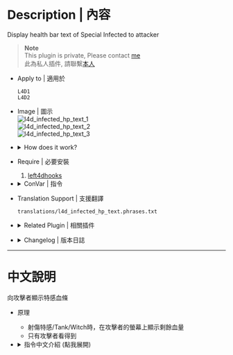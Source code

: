 # Description | 內容
Display health bar text of Special Infected to attacker

> __Note__ <br/>
This plugin is private, Please contact [me](https://github.com/fbef0102/Game-Private_Plugin#私人插件列表-private-plugins-list)<br/>
此為私人插件, 請聯繫[本人](https://github.com/fbef0102/Game-Private_Plugin#私人插件列表-private-plugins-list)

* Apply to | 適用於
	```
	L4D1
	L4D2
	```

* Image | 圖示
	<br/>![l4d_infected_hp_text_1](image/l4d_infected_hp_text_1.gif)
	<br/>![l4d_infected_hp_text_2](image/l4d_infected_hp_text_2.gif)
	<br/>![l4d_infected_hp_text_3](image/l4d_infected_hp_text_3.gif)

* <details><summary>How does it work?</summary>

	* Shows the health bar of infected on attacker's screen when injured.
	* Only the attacker can see.
</details>

* Require | 必要安裝
	1. [left4dhooks](https://forums.alliedmods.net/showthread.php?t=321696)

* <details><summary>ConVar | 指令</summary>

	* cfg/sourcemod/l4d_infected_hp_text.cfg
		```php
		// 0=Plugin off, 1=Plugin on.
		l4d_infected_hp_text_enable "1"

		// Length of health bar
		// def:100 / min:10 / max:200
		l4d_infected_hp_text_bar_length "100"

		// Symbol for health remaining
		l4d_infected_hp_text_bar_symbol "#"

		// Symbol for health lose
		l4d_infected_hp_text_damage_symbol "="

		// How health bar text displays
		// 0: In Hint Box, 1: In center text
		l4d_infected_hp_text_type "1"

		// If 1, Display health value on health bar
		l4d_infected_hp_text_number "1"

		// If 1, Show Smoker health bar
		l4d_infected_hp_text_smoker_show "1"

		// If 1, Show Boomer health bar
		l4d_infected_hp_text_boomer_show "1"

		// If 1, Show Hunter health bar
		l4d_infected_hp_text_hunter_show "1"

		// If 1, Show Spitter health bar
		l4d_infected_hp_text_spitter "1"

		// If 1, Show Jockey health bar
		l4d_infected_hp_text_jockey_show "1"

		// If 1, Show Charger health bar
		l4d_infected_hp_text_charger_show "1"

		// If 1, Show Tank health bar
		l4d_infected_hp_text_tank_show "1"

		// If 1, Show Witch health bar
		l4d_infected_hp_text_witch_show "1"
		```
</details>

* Translation Support | 支援翻譯
	```
	translations/l4d_infected_hp_text.phrases.txt
	```

* <details><summary>Related Plugin | 相關插件</summary>

	1. [l4d2_infected_hp_hint](/L4D_插件/Special_Infected_特感/l4d2_infected_hp_hint): Display corresponding health value hint of all Special Infected
		> 在特感身上顯示剩餘血量
</details>

* <details><summary>Changelog | 版本日誌</summary>

	* v1.1h (2024-2-21)
		* Fixed wrong witch health if infected gain some health
		* Optimize code and improve performance
		
	* v1.0h (2024-1-2)
		* Remake code, convert code to latest syntax
		* Fix warnings when compiling on SourceMod 1.11.
		* Optimize code and improve performance
		* Use left4dhooks
		* Translation Support
		* Add hp color
		* Fixed wrong witch health if other plugin adjust witch health
		* Fixed sometimes shoot common infected, witch health text appear

	* v1.2
		* [Original Plugin By nico-op](https://forums.alliedmods.net/showthread.php?t=125747)
</details>

- - - -
# 中文說明
向攻擊者顯示特感血條

* 原理
	* 射傷特感/Tank/Witch時，在攻擊者的螢幕上顯示剩餘血量
	* 只有攻擊者看得到

* <details><summary>指令中文介紹 (點我展開)</summary>

	* cfg/sourcemod/l4d_infected_hp_text.cfg
		```php
		// 0=關閉插件, 1=啟動插件
		l4d_infected_hp_text_enable "1"

		// 血條長度
		// 預設:100 / 最短:10 / 最長:200
		l4d_infected_hp_text_bar_length "100"

		// 特感剩下的血量符號
		l4d_infected_hp_text_bar_symbol "#"

		// 特感失去的血量符號
		l4d_infected_hp_text_damage_symbol "="

		// 血條如何顯示
		// 0: 黑底白字框 (不推薦), 1: 螢幕正中間
		l4d_infected_hp_text_type "1"

		// 為1時，血條顯示剩餘的血量數字
		l4d_infected_hp_text_number "1"

		// 為1時，顯示 Smoker 血條
		l4d_infected_hp_text_smoker_show "1"

		// 為1時，顯示 Boomer 血條
		l4d_infected_hp_text_boomer_show "1"

		// 為1時，顯示 Hunter 血條
		l4d_infected_hp_text_hunter_show "1"

		// 為1時，顯示 Spitter 血條
		l4d_infected_hp_text_spitter "1"

		// 為1時，顯示 Jockey 血條
		l4d_infected_hp_text_jockey_show "1"

		// 為1時，顯示 Charger 血條
		l4d_infected_hp_text_charger_show "1"

		// 為1時，顯示 Tank 血條
		l4d_infected_hp_text_tank_show "1"

		// 為1時，顯示 Witch 血條
		l4d_infected_hp_text_witch_show "1"
		```
</details>
